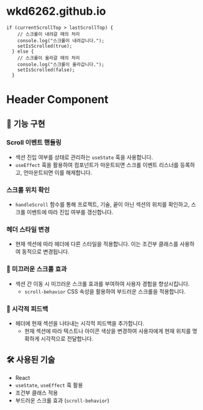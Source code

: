 # wkd6262.github.io

    if (currentScrollTop > lastScrollTop) {
        // 스크롤이 내려갈 때의 처리
        console.log("스크롤이 내려갑니다.");
        setIsScrolled(true);
      } else {
        // 스크롤이 올라갈 때의 처리
        console.log("스크롤이 올라갑니다.");
        setIsScrolled(false);
      }

# Header Component

## 🚀 기능 구현

### Scroll 이벤트 핸들링
- 섹션 진입 여부를 상태로 관리하는 `useState` 훅을 사용합니다.
- `useEffect` 훅을 활용하여 컴포넌트가 마운트되면 스크롤 이벤트 리스너를 등록하고, 언마운트되면 이를 해제합니다.

### 스크롤 위치 확인
- `handleScroll` 함수를 통해 프로젝트, 기술, 끝이 아닌 섹션의 위치를 확인하고, 스크롤 이벤트에 따라 진입 여부를 갱신합니다.

### 헤더 스타일 변경
- 현재 섹션에 따라 헤더에 다른 스타일을 적용합니다. 이는 조건부 클래스를 사용하여 동적으로 변경됩니다.

### 🌈 미끄러운 스크롤 효과
- 섹션 간 이동 시 미끄러운 스크롤 효과를 부여하여 사용자 경험을 향상시킵니다.
  - `scroll-behavior` CSS 속성을 활용하여 부드러운 스크롤을 적용합니다.

### 🎨 시각적 피드백
- 헤더에 현재 섹션을 나타내는 시각적 피드백을 추가합니다.
  - 현재 섹션에 따라 텍스트나 아이콘 색상을 변경하여 사용자에게 현재 위치를 명확하게 시각적으로 전달합니다.

## 🛠 사용된 기술
- React
- `useState`, `useEffect` 훅 활용
- 조건부 클래스 적용
- 부드러운 스크롤 효과 (`scroll-behavior`)
